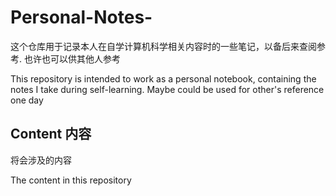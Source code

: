 # Personal-Notes-

这个仓库用于记录本人在自学计算机科学相关内容时的一些笔记，以备后来查阅参考. 也许也可以供其他人参考

This repository is intended to work as a personal notebook, containing the notes I take during self-learning. Maybe could be used for other's reference one day

## Content 内容
将会涉及的内容

The content in this repository 


